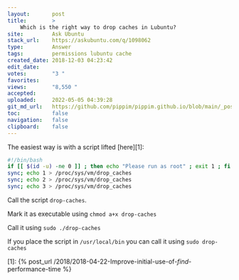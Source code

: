 ```yaml
---
layout:       post
title:        >
    Which is the right way to drop caches in Lubuntu?
site:         Ask Ubuntu
stack_url:    https://askubuntu.com/q/1098062
type:         Answer
tags:         permissions lubuntu cache
created_date: 2018-12-03 04:23:42
edit_date:    
votes:        "3 "
favorites:    
views:        "8,550 "
accepted:     
uploaded:     2022-05-05 04:39:28
git_md_url:   https://github.com/pippim/pippim.github.io/blob/main/_posts/2018/2018-12-03-Which-is-the-right-way-to-drop-caches-in-Lubuntu_.md
toc:          false
navigation:   false
clipboard:    false
---
```


The easiest way is with a script lifted [here][1]:



``` bash
#!/bin/bash
if [[ $(id -u) -ne 0 ]] ; then echo "Please run as root" ; exit 1 ; fi
sync; echo 1 > /proc/sys/vm/drop_caches
sync; echo 2 > /proc/sys/vm/drop_caches
sync; echo 3 > /proc/sys/vm/drop_caches
```

Call the script `drop-caches`.

Mark it as executable using `chmod a+x drop-caches`

Call it using `sudo ./drop-caches`

If you place the script in `/usr/local/bin` you can call it using `sudo drop-caches`

  [1]: {% post_url /2018/2018-04-22-Improve-initial-use-of-_find_-performance-time %}
